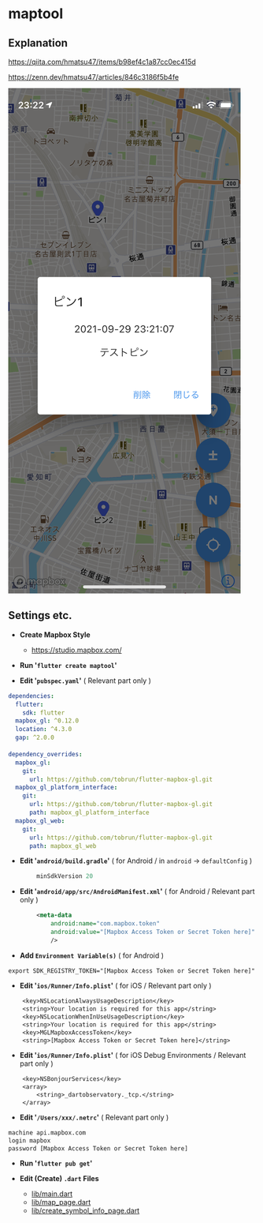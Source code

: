 # maptool

## Explanation

https://qiita.com/hmatsu47/items/b98ef4c1a87cc0ec415d

https://zenn.dev/hmatsu47/articles/846c3186f5b4fe

![画面例](map_image.png "画面例")

## Settings etc.

 - **Create Mapbox Style**

   - https://studio.mapbox.com/

 - **Run '`flutter create maptool`'**

 - **Edit '`pubspec.yaml`'** ( Relevant part only )

```yaml:pubspec.yaml
dependencies:
  flutter:
    sdk: flutter
  mapbox_gl: ^0.12.0
  location: ^4.3.0
  gap: ^2.0.0

dependency_overrides:
  mapbox_gl:
    git:
      url: https://github.com/tobrun/flutter-mapbox-gl.git
  mapbox_gl_platform_interface:
    git:
      url: https://github.com/tobrun/flutter-mapbox-gl.git
      path: mapbox_gl_platform_interface
  mapbox_gl_web:
    git:
      url: https://github.com/tobrun/flutter-mapbox-gl.git
      path: mapbox_gl_web
```

 - **Edit '`android/build.gradle`'** ( for Android / in `android` -> `defaultConfig` )

```json:build.gradle
        minSdkVersion 20
```

 - **Edit '`android/app/src/AndroidManifest.xml`'** ( for Android / Relevant part only )

```xml:AndroidManifest.xml
        <meta-data
            android:name="com.mapbox.token"
            android:value="[Mapbox Access Token or Secret Token here]"
            />
```

 - **Add `Environment Variable(s)`** ( for Android )

```sh:.zshrc
export SDK_REGISTRY_TOKEN="[Mapbox Access Token or Secret Token here]"
```

 - **Edit '`ios/Runner/Info.plist`'** ( for iOS / Relevant part only )

```xml:
    <key>NSLocationAlwaysUsageDescription</key>
    <string>Your location is required for this app</string>
    <key>NSLocationWhenInUseUsageDescription</key>
    <string>Your location is required for this app</string>
    <key>MGLMapboxAccessToken</key>
    <string>[Mapbox Access Token or Secret Token here]</string>
```

 - **Edit '`ios/Runner/Info.plist`'** ( for iOS Debug Environments / Relevant part only )

```xml:
    <key>NSBonjourServices</key>
    <array>
        <string>_dartobservatory._tcp.</string>
    </array>
```

 - **Edit '`/Users/xxx/.netrc`'** ( Relevant part only )

```sh:.netrc
machine api.mapbox.com
login mapbox
password [Mapbox Access Token or Secret Token here]
```

 - **Run '`flutter pub get`'**

 - **Edit (Create) `.dart` Files**

    - [lib/main.dart](lib/main.dart)
    - [lib/map_page.dart](lib/map_page.dart)
    - [lib/create_symbol_info_page.dart](lib/create_symbol_info_page.dart)
